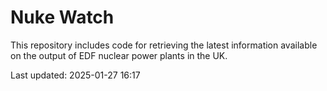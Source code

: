 # Nuke Watch

This repository includes code for retrieving the latest information available on the output of EDF nuclear power plants in the UK.

Last updated: 2025-01-27 16:17